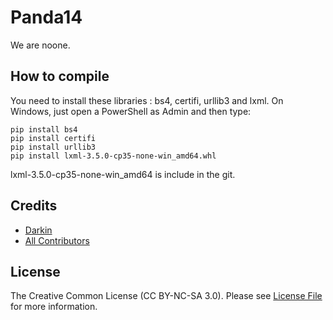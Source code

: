 # Panda14

We are noone.

## How to compile
You need to install these libraries : bs4, certifi, urllib3 and lxml.
On Windows, just open a PowerShell as Admin and then type:
```
pip install bs4
pip install certifi
pip install urllib3
pip install lxml-3.5.0-cp35-none-win_amd64.whl
```
lxml-3.5.0-cp35-none-win_amd64 is include in the git.

## Credits
* [Darkin](https://github.com/darkin47)
* [All Contributors](https://github.com/Darkin47/SagaRevised/graphs/contributors)

## License
The Creative Common License (CC BY-NC-SA 3.0). Please see [License File](https://github.com/Darkin47/SagaRevised/blob/master/LICENSE) for more information.
